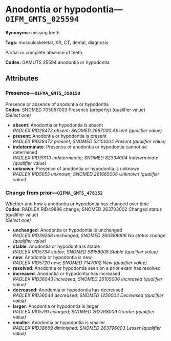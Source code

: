 # Anodontia or hypodontia—`OIFM_GMTS_025594`

**Synonyms:** missing teeth

**Tags:** musculoskeletal, XR, CT, dental, diagnosis

Partial or complete absence of teeth.

**Codes:** GAMUTS 25594 anodontia or hypodontia

## Attributes

### Presence—`OIFMA_GMTS_598150`

Presence or absence of anodontia or hypodontia  
**Codes**: SNOMED 705057003 Presence (property) (qualifier value)  
*(Select one)*

- **absent**: Anodontia or hypodontia is absent  
_RADLEX RID28473 absent; SNOMED 2667000 Absent (qualifier value)_
- **present**: Anodontia or hypodontia is present  
_RADLEX RID28472 present; SNOMED 52101004 Present (qualifier value)_
- **indeterminate**: Presence of anodontia or hypodontia cannot be determined  
_RADLEX RID39110 indeterminate; SNOMED 82334004 Indeterminate (qualifier value)_
- **unknown**: Presence of anodontia or hypodontia is unknown  
_RADLEX RID5655 unknown; SNOMED 261665006 Unknown (qualifier value)_

### Change from prior—`OIFMA_GMTS_478152`

Whether and how a anodontia or hypodontia has changed over time  
**Codes**: RADLEX RID49896 change; SNOMED 263703002 Changed status (qualifier value)  
*(Select one)*

- **unchanged**: Anodontia or hypodontia is unchanged  
_RADLEX RID39268 unchanged; SNOMED 260388006 No status change (qualifier value)_
- **stable**: Anodontia or hypodontia is stable  
_RADLEX RID5734 stable; SNOMED 58158008 Stable (qualifier value)_
- **new**: Anodontia or hypodontia is new  
_RADLEX RID5720 new; SNOMED 7147002 New (qualifier value)_
- **resolved**: Anodontia or hypodontia seen on a prior exam has resolved  
- **increased**: Anodontia or hypodontia has increased  
_RADLEX RID36043 increased; SNOMED 35105006 Increased (qualifier value)_
- **decreased**: Anodontia or hypodontia has decreased  
_RADLEX RID36044 decreased; SNOMED 1250004 Decreased (qualifier value)_
- **larger**: Anodontia or hypodontia is larger  
_RADLEX RID5791 enlarged; SNOMED 263768009 Greater (qualifier value)_
- **smaller**: Anodontia or hypodontia is smaller  
_RADLEX RID38669 diminished; SNOMED 263796003 Lesser (qualifier value)_